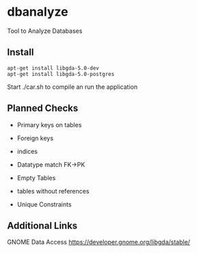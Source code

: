 # dbanalyze

Tool to Analyze Databases

## Install

```
apt-get install libgda-5.0-dev
apt-get install libgda-5.0-postgres
```

Start ./car.sh to compile an run the application

## Planned Checks

   * Primary keys on tables
   * Foreign keys
   * indices
   * Datatype match FK->PK
   * Empty Tables
   * tables without references

   * Unique Constraints




## Additional Links

GNOME Data Access
https://developer.gnome.org/libgda/stable/